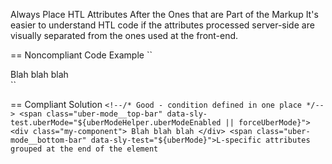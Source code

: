 Always Place HTL Attributes After the Ones that are Part of the Markup
It's easier to understand HTL code if the attributes processed server-side are visually separated from the ones used at the front-end.

== Noncompliant Code Example
``
    <!--/* Bad - the same condition is evaluated multiple times */-->
<span class="uber-mode__top-bar" data-sly-test="${uberModeHelper.uberModeEnabled || forceUberMode}">
<div class="my-component">
    Blah blah blah
</div>
<span class="uber-mode__bottom-bar" data-sly-test="${uberModeHelper.uberModeEnabled || forceUberMode}">
``
 
 
    
== Compliant Solution
``
    <!--/* Good - condition defined in one place */-->
    <span class="uber-mode__top-bar" data-sly-test.uberMode="${uberModeHelper.uberModeEnabled || forceUberMode}">
    <div class="my-component">
        Blah blah blah
    </div>
    <span class="uber-mode__bottom-bar" data-sly-test="${uberMode}">L-specific attributes grouped at the end of the element
``